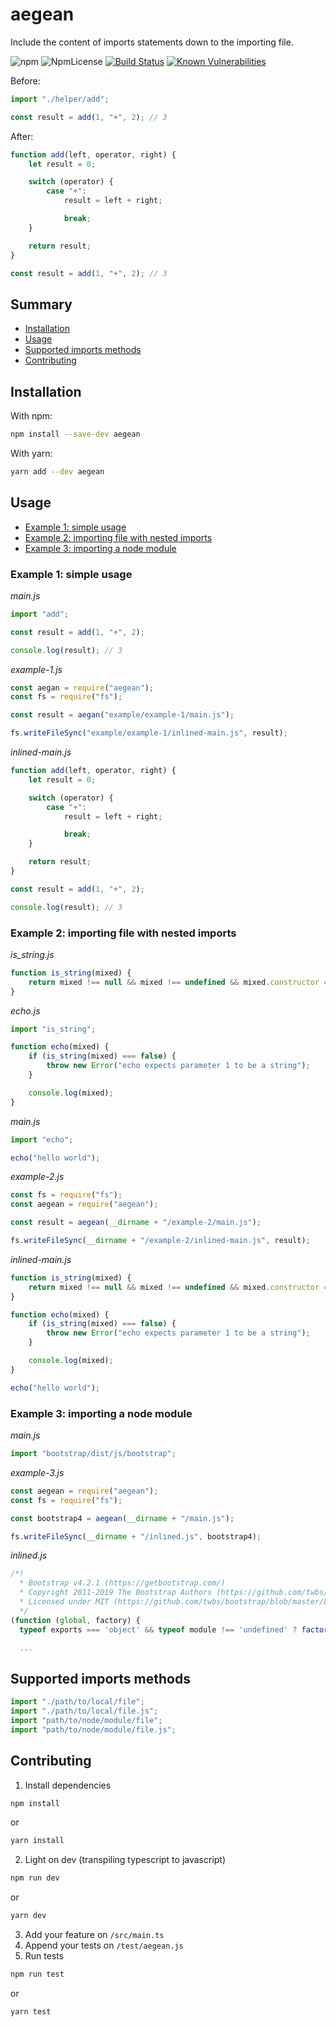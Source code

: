 # aegean

Include the content of imports statements down to the importing file.

![npm](https://img.shields.io/npm/v/aegean.svg)
![NpmLicense](https://img.shields.io/npm/l/aegean.svg)
[![Build Status](https://travis-ci.com/khalyomede/aegean.svg?branch=master)](https://travis-ci.com/khalyomede/aegean)
[![Known Vulnerabilities](https://snyk.io/test/github/khalyomede/aegean/badge.svg?targetFile=package.json)](https://snyk.io/test/github/khalyomede/aegean?targetFile=package.json)

Before:

```javascript
import "./helper/add";

const result = add(1, "+", 2); // 3
```

After:

```javascript
function add(left, operator, right) {
	let result = 0;

	switch (operator) {
		case "+":
			result = left + right;

			break;
	}

	return result;
}

const result = add(1, "+", 2); // 3
```

## Summary

- [Installation](#installation)
- [Usage](#usage)
- [Supported imports methods](#supported-imports-methods)
- [Contributing](#contributing)

## Installation

With npm:

```bash
npm install --save-dev aegean
```

With yarn:

```bash
yarn add --dev aegean
```

## Usage

- [Example 1: simple usage](#example-1-simple-usage)
- [Example 2: importing file with nested imports](#example-2-importing-file-with-nested-imports)
- [Example 3: importing a node module](#example-3-importing-a-node-module)

### Example 1: simple usage

_main.js_

```javascript
import "add";

const result = add(1, "+", 2);

console.log(result); // 3
```

_example-1.js_

```javascript
const aegan = require("aegean");
const fs = require("fs");

const result = aegan("example/example-1/main.js");

fs.writeFileSync("example/example-1/inlined-main.js", result);
```

_inlined-main.js_

```javascript
function add(left, operator, right) {
	let result = 0;

	switch (operator) {
		case "+":
			result = left + right;

			break;
	}

	return result;
}

const result = add(1, "+", 2);

console.log(result); // 3
```

### Example 2: importing file with nested imports

_is_string.js_

```javascript
function is_string(mixed) {
	return mixed !== null && mixed !== undefined && mixed.constructor === String;
}
```

_echo.js_

```javascript
import "is_string";

function echo(mixed) {
	if (is_string(mixed) === false) {
		throw new Error("echo expects parameter 1 to be a string");
	}

	console.log(mixed);
}
```

_main.js_

```javascript
import "echo";

echo("hello world");
```

_example-2.js_

```javascript
const fs = require("fs");
const aegean = require("aegean");

const result = aegean(__dirname + "/example-2/main.js");

fs.writeFileSync(__dirname + "/example-2/inlined-main.js", result);
```

_inlined-main.js_

```javascript
function is_string(mixed) {
	return mixed !== null && mixed !== undefined && mixed.constructor === String;
}

function echo(mixed) {
	if (is_string(mixed) === false) {
		throw new Error("echo expects parameter 1 to be a string");
	}

	console.log(mixed);
}

echo("hello world");
```

### Example 3: importing a node module

_main.js_

```javascript
import "bootstrap/dist/js/bootstrap";
```

_example-3.js_

```javascript
const aegean = require("aegean");
const fs = require("fs");

const bootstrap4 = aegean(__dirname + "/main.js");

fs.writeFileSync(__dirname + "/inlined.js", bootstrap4);
```

_inlined.js_

```javascript
/*!
  * Bootstrap v4.2.1 (https://getbootstrap.com/)
  * Copyright 2011-2019 The Bootstrap Authors (https://github.com/twbs/bootstrap/graphs/contributors)
  * Licensed under MIT (https://github.com/twbs/bootstrap/blob/master/LICENSE)
  */
(function (global, factory) {
  typeof exports === 'object' && typeof module !== 'undefined' ? factory(exports, require('jquery'), require('popper.js')) :

  ...
```

## Supported imports methods

```javascript
import "./path/to/local/file";
import "./path/to/local/file.js";
import "path/to/node/module/file";
import "path/to/node/module/file.js";
```

## Contributing

1. Install dependencies

```bash
npm install
```

or

```bash
yarn install
```

2. Light on dev (transpiling typescript to javascript)

```bash
npm run dev
```

or

```bash
yarn dev
```

3. Add your feature on `/src/main.ts`
4. Append your tests on `/test/aegean.js`
5. Run tests

```bash
npm run test
```

or

```bash
yarn test
```
